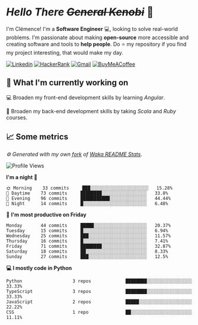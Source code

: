 <!---
chomelc/chomelc is a ✨ special ✨ repository because its `README.md` (this file) appears on your GitHub profile.
You can click the Preview link to take a look at your changes.
--->

# *Hello There ~~General Kenobi~~* :vulcan_salute:

I'm Clémence! I'm a **Software Engineer** :computer:, looking to solve real-world problems. I'm passionate about making **open-source** more accessible and creating software and tools to **help people**. Do :star: my repository if you find my project interesting, that would make my day.

<!-- Badges -->
[![Linkedin](https://img.shields.io/badge/-ClémenceChomel-blue?style=flat&logo=Linkedin&logoColor=white)](https://www.linkedin.com/in/clemencechomel/)
[![HackerRank](https://img.shields.io/badge/-clemence_chomel-islamicgreen?style=flat&logo=HackerRank&logoColor=black)](https://www.hackerrank.com/clemence_chomel?hr_r=1)
[![Gmail](https://img.shields.io/badge/-clemence.chomel-c14438?style=flat&logo=Gmail&logoColor=white)](mailto:clemence.chomel@gmail.com)
[![BuyMeACoffee](https://img.shields.io/badge/-chomelcl-yellow?style=flat&logo=buymeacoffee&logoColor=black)](https://www.buymeacoffee.com/chomelcl)

## :open_file_folder: What I'm currently working on

:computer: Broaden my front-end development skills by learning *Angular*.

:open_book: Broaden my back-end development skills by taking *Scala* and *Ruby* courses.

## :chart_with_upwards_trend: Some metrics

*:gear: Generated with my own [fork](https://github.com/chomelc/waka-readme-stats) of [Waka README Stats](https://github.com/anmol098/waka-readme-stats)*.

<!--START_SECTION:waka-->
![Profile Views](http://img.shields.io/badge/Profile%20Views-136-orange)

**I'm a night 🦉** 

```text
🌞 Morning    33 commits     ███░░░░░░░░░░░░░░░░░░░░░░   15.28% 
🌆 Daytime    73 commits     ████████░░░░░░░░░░░░░░░░░   33.8% 
🌃 Evening    96 commits     ███████████░░░░░░░░░░░░░░   44.44% 
🌙 Night      14 commits     █░░░░░░░░░░░░░░░░░░░░░░░░   6.48%

```
📅 **I'm most productive on Friday** 

```text
Monday       44 commits     █████░░░░░░░░░░░░░░░░░░░░   20.37% 
Tuesday      15 commits     █░░░░░░░░░░░░░░░░░░░░░░░░   6.94% 
Wednesday    25 commits     ███░░░░░░░░░░░░░░░░░░░░░░   11.57% 
Thursday     16 commits     █░░░░░░░░░░░░░░░░░░░░░░░░   7.41% 
Friday       71 commits     ████████░░░░░░░░░░░░░░░░░   32.87% 
Saturday     18 commits     ██░░░░░░░░░░░░░░░░░░░░░░░   8.33% 
Sunday       27 commits     ███░░░░░░░░░░░░░░░░░░░░░░   12.5%

```


**💻 I mostly code in Python** 

```text
Python                   3 repos             ████████░░░░░░░░░░░░░░░░░   33.33% 
TypeScript               3 repos             ████████░░░░░░░░░░░░░░░░░   33.33% 
JavaScript               2 repos             █████░░░░░░░░░░░░░░░░░░░░   22.22% 
CSS                      1 repo              ██░░░░░░░░░░░░░░░░░░░░░░░   11.11%

```



<!--END_SECTION:waka-->